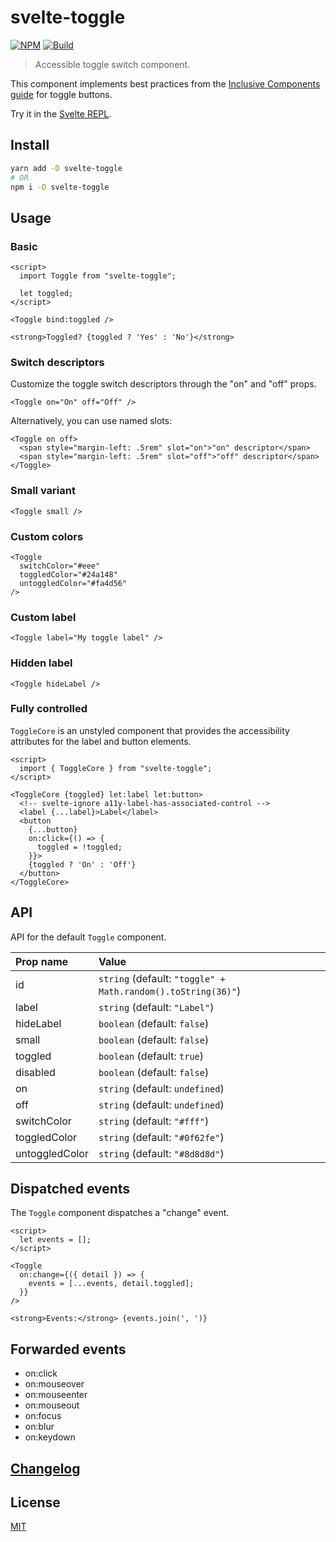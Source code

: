 # svelte-toggle

[![NPM][npm]][npm-url]
[![Build][build]][build-badge]

> Accessible toggle switch component.

This component implements best practices from the [Inclusive Components guide](https://inclusive-components.design/toggle-button/) for toggle buttons.

Try it in the [Svelte REPL](https://svelte.dev/repl/7eee5c643a684315a4fdfe45964aca61?version=3.24.1).

## Install

```bash
yarn add -D svelte-toggle
# OR
npm i -D svelte-toggle
```

## Usage

### Basic

```svelte
<script>
  import Toggle from "svelte-toggle";

  let toggled;
</script>

<Toggle bind:toggled />

<strong>Toggled? {toggled ? 'Yes' : 'No'}</strong>
```

### Switch descriptors

Customize the toggle switch descriptors through the "on" and "off" props.

```svelte
<Toggle on="On" off="Off" />
```

Alternatively, you can use named slots:

```svelte
<Toggle on off>
  <span style="margin-left: .5rem" slot="on">"on" descriptor</span>
  <span style="margin-left: .5rem" slot="off">"off" descriptor</span>
</Toggle>
```

### Small variant

```svelte
<Toggle small />
```

### Custom colors

```svelte
<Toggle
  switchColor="#eee"
  toggledColor="#24a148"
  untoggledColor="#fa4d56"
/>
```

### Custom label

```svelte
<Toggle label="My toggle label" />
```

### Hidden label

```svelte
<Toggle hideLabel />
```

### Fully controlled

`ToggleCore` is an unstyled component that provides the accessibility attributes for the label and button elements.

```svelte
<script>
  import { ToggleCore } from "svelte-toggle";
</script>

<ToggleCore {toggled} let:label let:button>
  <!-- svelte-ignore a11y-label-has-associated-control -->
  <label {...label}>Label</label>
  <button
    {...button}
    on:click={() => {
      toggled = !toggled;
    }}>
    {toggled ? 'On' : 'Off'}
  </button>
</ToggleCore>
```

## API

API for the default `Toggle` component.

| Prop name      | Value                                                        |
| :------------- | :----------------------------------------------------------- |
| id             | `string` (default: `"toggle" + Math.random().toString(36)"`) |
| label          | `string` (default: `"Label"`)                                |
| hideLabel      | `boolean` (default: `false`)                                 |
| small          | `boolean` (default: `false`)                                 |
| toggled        | `boolean` (default: `true`)                                  |
| disabled       | `boolean` (default: `false`)                                 |
| on             | `string` (default: `undefined`)                              |
| off            | `string` (default: `undefined`)                              |
| switchColor    | `string` (default: `"#fff"`)                                 |
| toggledColor   | `string` (default: `"#0f62fe"`)                              |
| untoggledColor | `string` (default: `"#8d8d8d"`)                              |

## Dispatched events

The `Toggle` component dispatches a "change" event.

```svelte
<script>
  let events = [];
</script>

<Toggle
  on:change={({ detail }) => {
    events = [...events, detail.toggled];
  }}
/>

<strong>Events:</strong> {events.join(', ')}
```

## Forwarded events

- on:click
- on:mouseover
- on:mouseenter
- on:mouseout
- on:focus
- on:blur
- on:keydown

## [Changelog](CHANGELOG.md)

## License

[MIT](LICENSE)

[npm]: https://img.shields.io/npm/v/svelte-toggle.svg?color=%230f62fe&style=for-the-badge
[npm-url]: https://npmjs.com/package/svelte-toggle
[build]: https://img.shields.io/travis/com/metonym/svelte-toggle?style=for-the-badge
[build-badge]: https://travis-ci.com/metonym/svelte-toggle
